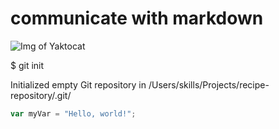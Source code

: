 # communicate with markdown
![Img of Yaktocat](https://octodex.github.com/images/yaktocat.png)

$ git init

Initialized empty Git repository in /Users/skills/Projects/recipe-repository/.git/

``` javascript
var myVar = "Hello, world!";
```


